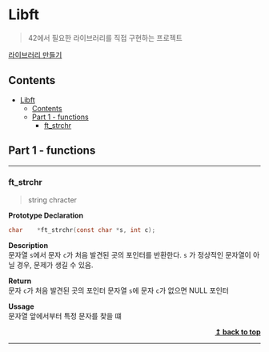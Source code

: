# Libft

> 42에서 필요한 라이브러리를 직접 구현하는 프로젝트

[라이브러리 만들기]()

## Contents

- [Libft](#libft)
  - [Contents](#contents)
  - [Part 1 - functions](#part-1---functions)
    - [ft_strchr](#ft_strchr)

## Part 1 - functions

---

### ft_strchr
> string chracter

**Prototype Declaration**  
```c
char    *ft_strchr(const char *s, int c);
```

**Description**  
문자열 `s`에서 문자 `c`가 처음 발견된 곳의 포인터를 반환한다.
`s` 가 정상적인 문자열이 아닐 경우, 문제가 생길 수 있음.


**Return**  
문자 `c`가 처음 발견된 곳의 포인터
문자열 `s`에 문자 `c`가 없으면 NULL 포인터


**Ussage**  
문자열 앞에서부터 특정 문자를 찾을 떄

<div align = "right">
    <b><a href = "#Contents">↥ back to top</a></b>
</div>

---